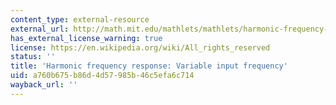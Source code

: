 ```yaml
---
content_type: external-resource
external_url: http://math.mit.edu/mathlets/mathlets/harmonic-frequency-response-i/
has_external_license_warning: true
license: https://en.wikipedia.org/wiki/All_rights_reserved
status: ''
title: 'Harmonic frequency response: Variable input frequency'
uid: a760b675-b86d-4d57-985b-46c5efa6c714
wayback_url: ''
---
```

